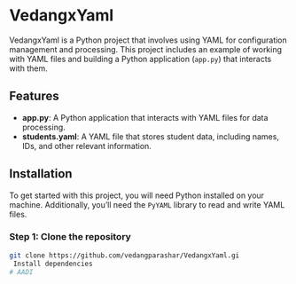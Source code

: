 
# VedangxYaml

VedangxYaml is a Python project that involves using YAML for configuration management and processing. This project includes an example of working with YAML files and building a Python application (`app.py`) that interacts with them.

## Features

- **app.py**: A Python application that interacts with YAML files for data processing.
- **students.yaml**: A YAML file that stores student data, including names, IDs, and other relevant information.

## Installation

To get started with this project, you will need Python installed on your machine. Additionally, you’ll need the `PyYAML` library to read and write YAML files.

### Step 1: Clone the repository

```bash
git clone https://github.com/vedangparashar/VedangxYaml.gi
 Install dependencies
#   A A D I  
 